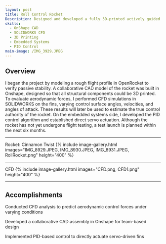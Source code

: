 ```yaml
---
layout: post
title: Roll Control Rocket
Description: Designed and developed a fully 3D-printed actively guided rocket with aerodynamic simulations, CAD modeling, and embedded control systems, incorporating servo-actuated fins with PID-based flight control.
skills:
  - OnShape CAD
  - SOLIDWORKS CFD
  - 3D Printing
  - Embedded Systems
  - PID Control
main-image: /IMG_3929.JPEG
---
```


## Overview
I began the project by modeling a rough flight profile in OpenRocket to verify passive stability. A collaborative CAD model of the rocket was built in Onshape, designed so that all structural components could be 3D printed. To evaluate aerodynamic forces, I performed CFD simulations in SOLIDWORKS on the fins, varying control surface angles, velocities, and angles of attack. These results will later be used to estimate the true control authority of the rocket. On the embedded systems side, I developed the PID control algorithm and established direct servo actuation. Although the rocket has not yet undergone flight testing, a test launch is planned within the next six months.

---
Rocket: Cinnamon Twist
{% include image-gallery.html images="IMG_8929.JPEG, IMG_8930.JPEG, IMG_8931.JPEG, RollRocket.png" height="400" %} 

---

CFD
{% include image-gallery.html images="CFD.png, CFD1.png" height="400" %}

---

## Accomplishments
Conducted CFD analysis to predict aerodynamic control forces under varying conditions

Developed a collaborative CAD assembly in Onshape for team-based design

Implemented PID-based control to directly actuate servo-driven fins
